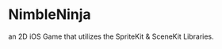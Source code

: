 # NimbleNinja
an 2D iOS Game that utilizes the SpriteKit &amp; SceneKit Libraries.
<a href="https://imgflip.com/gif/24bq3o"> </a>

